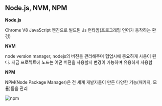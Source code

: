 ## Node.js, NVM, NPM

**Node.js**

Chrome V8 JavaScript 엔진으로 빌드된 Js 런타임(프로그래밍 언어가 동작하는 환경)

**NVM**

node version manager, nodejs의 버젼을 관리해주며 협업시에 중요하게 사용이 된다. 지금 프로젝트에 노드는 어떤 버젼을 사용할지 변경이 가능하며 유용하게 사용함

**NPM**

NPM(Node Package Manager)은 전 세계 개발자들이 만든 다양한 기능(패키지, 모듈)들을 관리

![npm](./img/npm.JPG)

